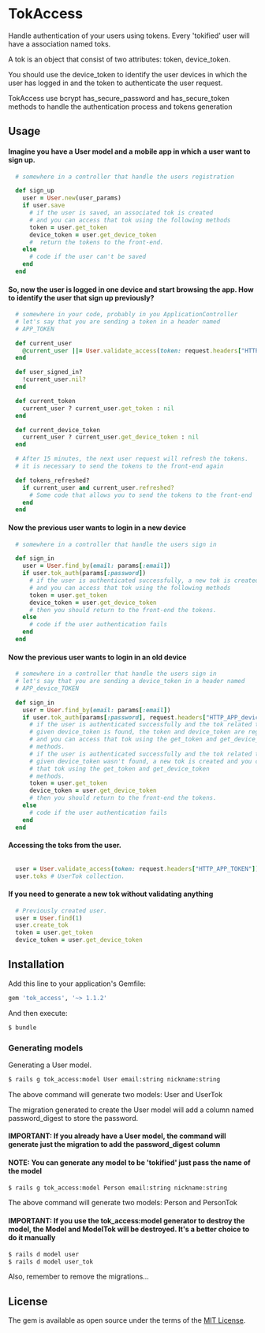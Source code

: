 # TokAccess
Handle authentication of your users using tokens.
Every 'tokified' user will have a association named
toks.

A tok is an object that consist of two attributes: token, device_token.

You should use the device_token to identify the user devices
in which the user has logged in and the token to authenticate the
user request.

TokAccess use bcrypt has_secure_password and has_secure_token methods to handle the authentication process and tokens generation

## Usage

#### Imagine you have a User model and a mobile app in which a user want to sign up.

```ruby
  # somewhere in a controller that handle the users registration

  def sign_up
    user = User.new(user_params)
    if user.save
      # if the user is saved, an associated tok is created
      # and you can access that tok using the following methods
      token = user.get_token
      device_token = user.get_device_token
      #  return the tokens to the front-end.
    else
      # code if the user can't be saved
    end
  end
```
#### So, now the user is logged in one device and start browsing the app. How to identify the user that sign up previously?

```ruby
  # somewhere in your code, probably in you ApplicationController
  # let's say that you are sending a token in a header named
  # APP_TOKEN

  def current_user
    @current_user ||= User.validate_access(token: request.headers["HTTP_APP_TOKEN"])
  end

  def user_signed_in?
    !current_user.nil?
  end

  def current_token
    current_user ? current_user.get_token : nil
  end

  def current_device_token
    current_user ? current_user.get_device_token : nil
  end

  # After 15 minutes, the next user request will refresh the tokens.
  # it is necessary to send the tokens to the front-end again

  def tokens_refreshed?
    if current_user and current_user.refreshed?
      # Some code that allows you to send the tokens to the front-end
    end
  end
```


#### Now the previous user wants to login in a new device

```ruby
  # somewhere in a controller that handle the users sign in

  def sign_in
    user = User.find_by(email: params[:email])
    if user.tok_auth(params[:password])
      # if the user is authenticated successfully, a new tok is created
      # and you can access that tok using the following methods
      token = user.get_token
      device_token = user.get_device_token
      # then you should return to the front-end the tokens.
    else
      # code if the user authentication fails
    end
  end
```

#### Now the previous user wants to login in an old device

```ruby
  # somewhere in a controller that handle the users sign in
  # let's say that you are sending a device_token in a header named
  # APP_device_TOKEN

  def sign_in
    user = User.find_by(email: params[:email])
    if user.tok_auth(params[:password], request.headers["HTTP_APP_device_TOKEN"])
      # if the user is authenticated successfully and the tok related to the
      # given device_token is found, the token and device_token are regenerated
      # and you can access that tok using the get_token and get_device_token
      # methods.
      # if the user is authenticated successfully and the tok related to the
      # given device_token wasn't found, a new tok is created and you can access
      # that tok using the get_token and get_device_token
      # methods.
      token = user.get_token
      device_token = user.get_device_token
      # then you should return to the front-end the tokens.
    else
      # code if the user authentication fails
    end
  end
```

#### Accessing the toks from the user.
```ruby

  user = User.validate_access(token: request.headers["HTTP_APP_TOKEN"])
  user.toks # UserTok collection.

```

#### If you need to generate a new tok without validating anything
```ruby
  # Previously created user.
  user = User.find(1)
  user.create_tok
  token = user.get_token
  device_token = user.get_device_token

```


## Installation
Add this line to your application's Gemfile:

```ruby
gem 'tok_access', '~> 1.1.2'
```

And then execute:
```bash
$ bundle
```

### Generating models

Generating a User model.

```bash
$ rails g tok_access:model User email:string nickname:string
```
The above command will generate two models: User and UserTok

The migration generated to create the User model will add a column named
password_digest to store the password.

#### IMPORTANT: If you already have a User model, the command will generate just the migration to add the password_digest column

#### NOTE: You can generate any model to be 'tokified' just pass the name of the model

```bash
$ rails g tok_access:model Person email:string nickname:string
```
The above command will generate two models: Person and PersonTok

#### IMPORTANT: If you use the tok_access:model generator to destroy the model, the Model and ModelTok will be destroyed. It's a better choice to do it manually

```bash
$ rails d model user
$ rails d model user_tok
```

Also, remember to remove the migrations...


## License
The gem is available as open source under the terms of the [MIT License](http://opensource.org/licenses/MIT).
